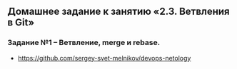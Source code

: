 ## Домашнее задание к занятию «2.3. Ветвления в Git»
### Задание №1 – Ветвление, merge и rebase.
   
* https://github.com/sergey-svet-melnikov/devops-netology




